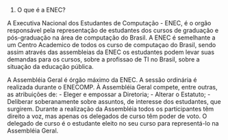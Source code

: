 1. O que é a ENEC?


A Executiva Nacional dos Estudantes de Computação - ENEC, é  o  orgão responsável pela representação de estudantes dos cursos de graduação e pós-graduação na área de computação do Brasil. A ENEC é semelhante a um Centro Academico de todos os curso de computaçao do Brasil, sendo assim através das assembleias da ENEC os estudantes podem levar suas demandas para os cursos, sobre a profissao de TI no Brasil, sobre a situação da educação pública.

A Assembléia Geral é órgão máximo da ENEC. A sessão ordinária é realizada durante o ENECOMP. À Assembléia Geral compete, entre outras, as atribuições de:
    - Eleger e empossar a Diretoria;
    - Alterar o Estatuto;
    - Deliberar soberanamente sobre assuntos, de interesse dos estudantes, que surgirem.
    Durante a realização da Assembléia todos os participantes têm direito a voz, mas apenas os delegados de curso têm poder de voto.
    O delegado de curso é o estudante eleito no seu curso para representá-lo na Assembléia Geral.
